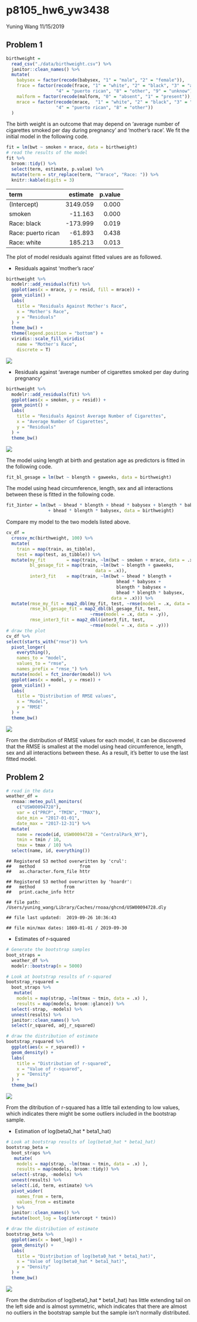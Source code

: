 p8105\_hw6\_yw3438
================
Yuning Wang
11/15/2019

## Problem 1

``` r
birthweight = 
  read_csv("./data/birthweight.csv") %>% 
  janitor::clean_names() %>% 
  mutate(
    babysex = factor(recode(babysex, "1" = "male", "2" = "female")),
    frace = factor(recode(frace, "1" = "white", "2" = "black", "3" = "asian",
                   "4" = "puerto rican", "8" = "other", "9" = "unknow")),
    malform = factor(recode(malform, "0" = "absent", "1" = "present")),
    mrace = factor(recode(mrace,  "1" = "white", "2" = "black", "3" = "asian",
                   "4" = "puerto rican", "8" = "other"))
  )
```

The birth weight is an outcome that may depend on ‘average number of
cigarettes smoked per day during pregnancy’ and ‘mother’s race’. We fit
the initial model in the following code.

``` r
fit = lm(bwt ~ smoken + mrace, data = birthweight)
# read the results of the model
fit %>% 
  broom::tidy() %>% 
  select(term, estimate, p.value) %>% 
  mutate(term = str_replace(term, "^mrace", "Race: ")) %>% 
  knitr::kable(digits = 3)
```

| term               |  estimate | p.value |
| :----------------- | --------: | ------: |
| (Intercept)        |  3149.059 |   0.000 |
| smoken             |  \-11.163 |   0.000 |
| Race: black        | \-173.999 |   0.019 |
| Race: puerto rican |  \-61.893 |   0.438 |
| Race: white        |   185.213 |   0.013 |

The plot of model residuals against fitted values are as followed.

  - Residuals against ‘mother’s race’

<!-- end list -->

``` r
birthweight %>% 
  modelr::add_residuals(fit) %>% 
  ggplot(aes(x = mrace, y = resid, fill = mrace)) +
  geom_violin() +
  labs(
    title = "Residuals Against Mother's Race",
    x = "Mother's Race",
    y = "Residuals"
  ) +
  theme_bw() +
  theme(legend.position = "bottom") +
  viridis::scale_fill_viridis(
    name = "Mother's Race",
    discrete = T)
```

![](p8105_hw6_yw3438_files/figure-gfm/unnamed-chunk-3-1.png)<!-- -->

  - Residuals against ‘average number of cigarettes smoked per day
    during pregnancy’

<!-- end list -->

``` r
birthweight %>% 
  modelr::add_residuals(fit) %>% 
  ggplot(aes(x = smoken, y = resid)) +
  geom_point() +
  labs(
    title = "Residuals Against Average Number of Cigarettes",
    x = "Average Number of Cigarettes",
    y = "Residuals"
  ) +
  theme_bw() 
```

![](p8105_hw6_yw3438_files/figure-gfm/unnamed-chunk-4-1.png)<!-- -->

The model using length at birth and gestation age as predictors is
fitted in the following code.

``` r
fit_bl_gesage = lm(bwt ~ blength + gaweeks, data = birthweight)
```

The model using head circumference, length, sex and all interactions
between these is fitted in the following
code.

``` r
fit_3inter = lm(bwt ~ bhead * blength + bhead * babysex + blength * babysex
                + bhead * blength * babysex, data = birthweight)
```

Compare my model to the two models listed above.

``` r
cv_df = 
  crossv_mc(birthweight, 100) %>% 
  mutate(
    train = map(train, as_tibble),
    test = map(test, as_tibble)) %>% 
  mutate(my_fit        = map(train, ~lm(bwt ~ smoken + mrace, data = .x)),
         bl_gesage_fit = map(train, ~lm(bwt ~ blength + gaweeks, 
                                  data = .x)),
         inter3_fit    = map(train, ~lm(bwt ~ bhead * blength + 
                                          bhead * babysex + 
                                          blength * babysex + 
                                          bhead * blength * babysex, 
                                        data = .x))) %>% 
  mutate(rmse_my_fit = map2_dbl(my_fit, test, ~rmse(model = .x, data = .y)),
         rmse_bl_gesage_fit = map2_dbl(bl_gesage_fit, test, 
                                ~rmse(model = .x, data = .y)),
         rmse_inter3_fit = map2_dbl(inter3_fit, test, 
                                ~rmse(model = .x, data = .y)))
# draw the plot
cv_df %>% 
select(starts_with("rmse")) %>% 
  pivot_longer(
    everything(),
    names_to = "model", 
    values_to = "rmse",
    names_prefix = "rmse_") %>% 
  mutate(model = fct_inorder(model)) %>% 
  ggplot(aes(x = model, y = rmse)) + 
  geom_violin() +
  labs(
    title = "Distribution of RMSE values",
    x = "Model",
    y = "RMSE"
  ) +
  theme_bw() 
```

![](p8105_hw6_yw3438_files/figure-gfm/unnamed-chunk-7-1.png)<!-- -->

From the distribution of RMSE values for each model, it can be
discovered that the RMSE is smallest at the model using head
circumference, length, sex and all interactions between these. As a
result, it’s better to use the last fitted model.

## Problem 2

``` r
# read in the data
weather_df = 
  rnoaa::meteo_pull_monitors(
    c("USW00094728"),
    var = c("PRCP", "TMIN", "TMAX"), 
    date_min = "2017-01-01",
    date_max = "2017-12-31") %>%
  mutate(
    name = recode(id, USW00094728 = "CentralPark_NY"),
    tmin = tmin / 10,
    tmax = tmax / 10) %>%
  select(name, id, everything())
```

    ## Registered S3 method overwritten by 'crul':
    ##   method                 from
    ##   as.character.form_file httr

    ## Registered S3 method overwritten by 'hoardr':
    ##   method           from
    ##   print.cache_info httr

    ## file path:          /Users/yuning_wang/Library/Caches/rnoaa/ghcnd/USW00094728.dly

    ## file last updated:  2019-09-26 10:36:43

    ## file min/max dates: 1869-01-01 / 2019-09-30

  - Estimates of r-squared

<!-- end list -->

``` r
# Generate the bootstrap samples
boot_straps = 
  weather_df %>% 
  modelr::bootstrap(n = 5000)

# Look at bootstrap results of r-squared
bootstrap_rsquared = 
  boot_straps %>% 
   mutate(
    models = map(strap, ~lm(tmax ~ tmin, data = .x) ),
    results = map(models, broom::glance)) %>% 
  select(-strap, -models) %>% 
  unnest(results) %>% 
  janitor::clean_names() %>% 
  select(r_squared, adj_r_squared)

# draw the distribution of estimate
bootstrap_rsquared %>% 
  ggplot(aes(x = r_squared)) +
  geom_density() +
  labs(
    title = "Distribution of r-squared",
    x = "Value of r-squared",
    y = "Density"
  ) +
  theme_bw()
```

![](p8105_hw6_yw3438_files/figure-gfm/unnamed-chunk-9-1.png)<!-- -->

From the ditribution of r-squared has a little tail extending to low
values, which indicates there might be some outliers included in the
bootstrap sample.

  - Estimation of log(beta0\_hat \* beta1\_hat)

<!-- end list -->

``` r
# Look at bootstrap results of log(beta0_hat * beta1_hat)
bootstrap_beta = 
  boot_straps %>% 
   mutate(
    models = map(strap, ~lm(tmax ~ tmin, data = .x) ),
    results = map(models, broom::tidy)) %>% 
  select(-strap, -models) %>% 
  unnest(results) %>% 
  select(.id, term, estimate) %>% 
  pivot_wider(
    names_from = term,
    values_from = estimate
  ) %>% 
  janitor::clean_names() %>% 
  mutate(boot_log = log(intercept * tmin))

# draw the distribution of estimate
bootstrap_beta %>% 
  ggplot(aes(x = boot_log)) +
  geom_density() +
  labs(
    title = "Distribution of log(beta0_hat * beta1_hat)",
    x = "Value of log(beta0_hat * beta1_hat)",
    y = "Density"
  ) +
  theme_bw()
```

![](p8105_hw6_yw3438_files/figure-gfm/unnamed-chunk-10-1.png)<!-- -->

From the distribution of log(beta0\_hat \* beta1\_hat) has little
extending tail on the left side and is almost symmetric, which indicates
that there are almost no outliers in the bootstrap sample but the sample
isn’t normally distributed.
